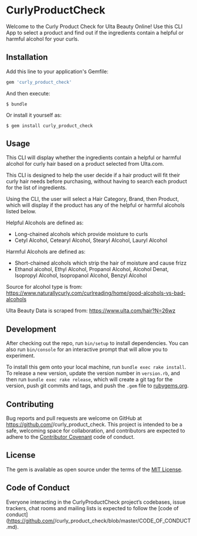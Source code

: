 # CurlyProductCheck

<!-- Put your Ruby code in the file `lib/curly_product_check`. To experiment with that code, run `bin/console` for an interactive prompt.

TODO: Delete this and the text above, and describe your gem -->

Welcome to the Curly Product Check for Ulta Beauty Online! Use this CLI App to select a product and find out if the ingredients contain a helpful or harmful alcohol for your curls.

## Installation

Add this line to your application's Gemfile:

```ruby
gem 'curly_product_check'
```

And then execute:

    $ bundle

Or install it yourself as:

    $ gem install curly_product_check

## Usage

This CLI will display whether the ingredients contain a helpful or harmful alcohol for curly hair based on a product selected from Ulta.com. 

This CLI is designed to help the user decide if a hair product will fit their curly hair needs before purchasing, without having to search each product for the list of ingredients. 

Using the CLI, the user will select a Hair Category, Brand, then Product, which will display if the product has any of the helpful or harmful alcohols listed below. 

Helpful Alcohols are defined as:
   -  Long-chained alcohols which provide moisture to curls
   -  Cetyl Alcohol, Cetearyl Alcohol, Stearyl Alcohol, Lauryl Alcohol

Harmful Alcohols are defined as:
   -  Short-chained alcohols which strip the hair of moisture and cause frizz
   -  Ethanol alcohol, Ethyl Alcohol, Propanol Alcohol, Alcohol Denat, Isopropyl Alcohol, Isopropanol Alcohol, Benzyl Alcohol 

Source for alcohol type is from: 
    https://www.naturallycurly.com/curlreading/home/good-alcohols-vs-bad-alcohols

Ulta Beauty Data is scraped from:
https://www.ulta.com/hair?N=26wz


## Development

After checking out the repo, run `bin/setup` to install dependencies. You can also run `bin/console` for an interactive prompt that will allow you to experiment.

To install this gem onto your local machine, run `bundle exec rake install`. To release a new version, update the version number in `version.rb`, and then run `bundle exec rake release`, which will create a git tag for the version, push git commits and tags, and push the `.gem` file to [rubygems.org](https://rubygems.org).

## Contributing

Bug reports and pull requests are welcome on GitHub at https://github.com/<github username>/curly_product_check. This project is intended to be a safe, welcoming space for collaboration, and contributors are expected to adhere to the [Contributor Covenant](http://contributor-covenant.org) code of conduct.

## License

The gem is available as open source under the terms of the [MIT License](https://opensource.org/licenses/MIT).

## Code of Conduct

Everyone interacting in the CurlyProductCheck project’s codebases, issue trackers, chat rooms and mailing lists is expected to follow the [code of conduct](https://github.com/<github username>/curly_product_check/blob/master/CODE_OF_CONDUCT.md).
